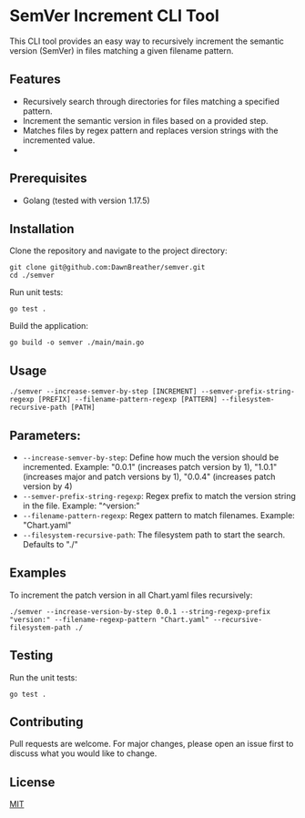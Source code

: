 # SemVer Increment CLI Tool
This CLI tool provides an easy way to recursively increment the semantic version (SemVer) in files matching a given filename pattern.

## Features
* Recursively search through directories for files matching a specified pattern.
* Increment the semantic version in files based on a provided step.
* Matches files by regex pattern and replaces version strings with the incremented value.
* 
## Prerequisites
* Golang (tested with version 1.17.5)

## Installation
Clone the repository and navigate to the project directory:
```shell
git clone git@github.com:DawnBreather/semver.git
cd ./semver
```

Run unit tests:
```shell
go test .
```


Build the application:
```shell
go build -o semver ./main/main.go
```

## Usage
```shell
./semver --increase-semver-by-step [INCREMENT] --semver-prefix-string-regexp [PREFIX] --filename-pattern-regexp [PATTERN] --filesystem-recursive-path [PATH]
```

## Parameters:
* `--increase-semver-by-step`: Define how much the version should be incremented. Example: "0.0.1" (increases patch version by 1), "1.0.1" (increases major and patch versions by 1), "0.0.4" (increases patch version by 4)
* `--semver-prefix-string-regexp`: Regex prefix to match the version string in the file. Example: "^version:"
* `--filename-pattern-regexp`: Regex pattern to match filenames. Example: "Chart.yaml"
* `--filesystem-recursive-path`: The filesystem path to start the search. Defaults to "./"

## Examples
To increment the patch version in all Chart.yaml files recursively:
```shell
./semver --increase-version-by-step 0.0.1 --string-regexp-prefix "version:" --filename-regexp-pattern "Chart.yaml" --recursive-filesystem-path ./
```

## Testing
Run the unit tests:
```shell
go test .
```

## Contributing
Pull requests are welcome. For major changes, please open an issue first to discuss what you would like to change.

## License
[MIT](https://choosealicense.com/licenses/mit/)

